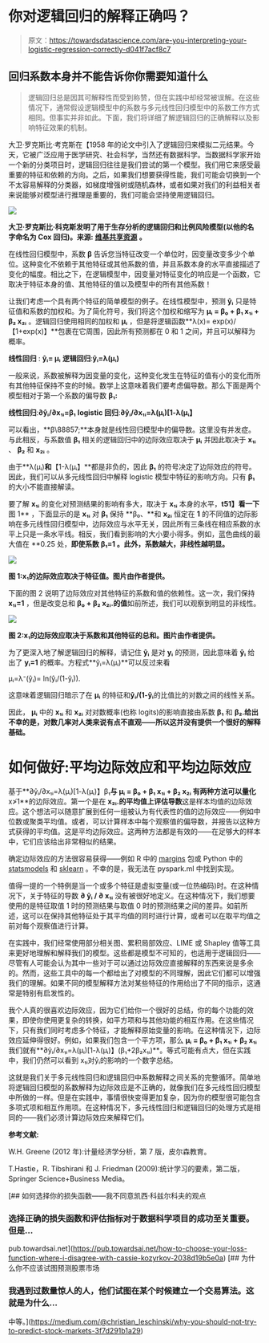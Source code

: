 # 你对逻辑回归的解释正确吗？

> 原文：<https://towardsdatascience.com/are-you-interpreting-your-logistic-regression-correctly-d041f7acf8c7>

## 回归系数本身并不能告诉你你需要知道什么

> 逻辑回归总是因其可解释性而受到称赞，但在实践中却经常被误解。在这些情况下，通常假设逻辑模型中的系数与多元线性回归模型中的系数工作方式相同。但事实并非如此。下面，我们将详细了解逻辑回归的正确解释以及影响特征效果的机制。

大卫·罗克斯比·考克斯在【1958 年的论文中引入了逻辑回归来模拟二元结果。今天，它被广泛应用于医学研究、社会科学，当然还有数据科学。当数据科学家开始一个新的分类项目时，逻辑回归往往是我们尝试的第一个模型。我们用它来感受最重要的特征和依赖的方向。之后，如果我们想要获得性能，我们可能会切换到一个不太容易解释的分类器，如梯度增强树或随机森林，或者如果对我们的利益相关者来说能够对模型进行推理是重要的，我们可能会坚持使用逻辑回归。

![](img/e79af5da56e803a06da50c6e2af2ae1e.png)

**大卫·罗克斯比·科克斯发明了用于生存分析的逻辑回归和比例风险模型(以他的名字命名为 Cox 回归)。来源:** [**维基共享资源**](https://commons.wikimedia.org/wiki/File:Nci-vol-8182-300_david_cox.jpg) **。**

在线性回归模型中，系数 **β** 告诉您当特征改变一个单位时，因变量改变多少个单位。这种变化不依赖于其他特征或其他系数的值，并且系数本身的水平直接描述了变化的幅度。相比之下，在逻辑模型中，因变量对特征变化的响应是一个函数，它取决于特征本身的值、其他特征的值以及模型中的所有其他系数！

让我们考虑一个具有两个特征的简单模型的例子。在线性模型中，预测 **ŷᵢ** 只是特征值和系数的加权和。为了简化符号，我们将这个加权和缩写为 **μᵢ = β₀ + β₁ x₁ᵢ + β₂ x₂ᵢ** 。逻辑回归使用相同的加权和 **μᵢ** ，但是将逻辑函数**λ(x)= exp(x)/【1+exp(x)】**包裹在它周围，因此所有预测都在 0 和 1 之间，并且可以解释为概率。

**线性回归** : **ŷᵢ= μᵢ**
**逻辑回归**:**ŷᵢ=λ(μᵢ)**

一般来说，系数被解释为因变量的变化，这种变化发生在特征的值有小的变化而所有其他特征保持不变的时候。数学上这意味着我们要考虑偏导数。那么下面是两个模型相对于第一个系数的偏导数 **β₁:**

**线性回归**:**∂ŷᵢ/∂x₁ᵢ=β₁**
**logistic 回归**:**∂ŷᵢ/∂x₁ᵢ=λ(μᵢ)[1-λ(μᵢ】**

可以看出，**β\88857;**本身就是线性回归模型中的偏导数。这里没有并发症。与此相反，与系数值 **β₁** 相关的逻辑回归中的边际效应取决于 **μᵢ** 并因此取决于 **x₁ᵢ** 、 **β₂** 和 **x₂ᵢ** 。

由于**λ(μᵢ)**和**【1-λ(μᵢ】**都是非负的，因此 **β₁** 的符号决定了边际效应的符号。因此，我们可以从多元线性回归中解释 logistic 模型中特征的影响方向。只有 **β₁** 的大小不能直接解读。

要了解 **x₁ᵢ** 的变化对预测结果的影响有多大，取决于 **x₁ᵢ** 本身的水平，**t51】看一下**图 1** ，下面显示的是 **x₁ᵢ** 对 **β₁** 保持 **β₀、**和 **x₂ᵢ** 恒定在 **1** 的不同值的边际影响在多元线性回归模型中，边际效应与水平无关，因此所有三条线在相应系数的水平上只是一条水平线。相反，我们看到影响的大小要小得多。例如，蓝色曲线的最大值在 **0.25 处，**即使系数 **β₁=1** 。此外，系数越大，非线性越明显。**

![](img/a7c535344d1ec757daf8a4d06ec978d5.png)

**图 1:x₁的边际效应取决于特征值。图片由作者提供。**

下面的图 2 说明了边际效应对其他特征的系数和值的依赖性。这一次，我们保持 **x₁ᵢ=1** ，但是改变总和 **β₀ + β₂ x₂ᵢ.的值**如前所述，我们可以观察到明显的非线性。

![](img/9cba55e2c4afc57750c1aeb1607873b0.png)

**图 2:x₁的边际效应取决于系数和其他特征的总和。图片由作者提供。**

为了更深入地了解逻辑回归的解释，请记住 **ŷᵢ** 是对 **yᵢ** 的预测，因此意味着 **ŷᵢ** 给出了 **yᵢ=1** 的概率。方程式**ŷᵢ=λ(μᵢ)**可以反过来看

μᵢ=λ⁻(ŷᵢ)= ln(ŷᵢ/(1-ŷᵢ)).

这意味着逻辑回归暗示了在 **μᵢ** 的特征和**ŷᵢ/(1-ŷᵢ**的比值比的对数之间的线性关系。

因此， **μᵢ** 中的 **x₁ᵢ** 和 **x₂ᵢ** 对对数概率(也称 logits)的影响直接由系数 **β₁** 和 **β₂.给出不幸的是，对数几率对人类来说有点不直观——所以这并没有提供一个很好的解释基础。**

# 如何做好:平均边际效应和平均边际效应

基于**∂ŷᵢ/∂x₁ᵢ=λ(μᵢ)[1-λ(μᵢ)】β₁**与 **μᵢ = β₀ + β₁ x₁ᵢ + β₂ x₂ᵢ** 有两种方法可以量化**x≯1**的边际效应。第一个是在 **x₂ᵢ.的平均值上评估导数**这是样本均值的边际效应。这个想法可以随意扩展到任何一组被认为有代表性的值的边际效应——例如中位数或聚类平均值。或者，可以计算样本中每个观察值的偏导数，并报告以这种方式获得的平均值。这是平均边际效应。这两种方法都是有效的——在足够大的样本中，它们应该给出非常相似的结果。

确定边际效应的方法很容易获得——例如 R 中的 [margins](https://cran.r-project.org/web/packages/margins/vignettes/Introduction.html) 包或 Python 中的 [statsmodels](https://www.statsmodels.org/devel/generated/statsmodels.discrete.discrete_model.LogitResults.get_margeff.html) 和 [sklearn](https://scikit-learn.org/stable/modules/generated/sklearn.inspection.partial_dependence.html#sklearn.inspection.partial_dependence) 。不幸的是，我无法在 pyspark.ml 中找到实现。

值得一提的一个特例是当一个或多个特征是虚拟变量(或一位热编码)时。在这种情况下，关于特征的导数 **∂ ŷᵢ / ∂ x₁ᵢ** 没有被很好地定义。在这种情况下，我们想要使用的是特征取值 1 时的预测结果与取值 0 时的预测结果之间的差异。如前所述，这可以在保持其他特征处于其平均值的同时进行计算，或者可以在取平均值之前对每个观察值进行计算。

在实践中，我们经常使用部分相关图、累积局部效应、LIME 或 Shapley 值等工具来更好地理解和解释我们的模型。这些都是模型不可知的，也适用于逻辑回归——尽管有人可能会认为其中一些对于可以通过边际效应直接解释的东西来说是多余的。然而，这些工具中的每一个都给出了对模型的不同理解，因此它们都可以增强我们的理解。如果不同的模型解释方法对某些特征的作用给出了不同的指示，这通常是特别有启发性的。

我个人真的很喜欢边际效应，因为它们给你一个很好的总结，你的每个功能的效果，即使你使用更复杂的转换，如平方项和与其他功能的相互作用。在这些情况下，只有我们同时考虑多个特征，才能解释原始变量的影响。在这种情况下，边际效应延伸得很好。例如，如果我们包含一个平方项，那么 **μᵢ = β₀ + β₁ x₁ᵢ + β₂ x₁ᵢ** 我们就有**∂ŷᵢ/∂x₁ᵢ=λ(μᵢ)[1-λ(μᵢ)】(β₁+2β₂x₁ᵢ)**。等式可能有点大，但在实践中，我们仍然可以看到 x₁ᵢ对ŷᵢ的影响的一个数字总结。

这就是我们关于多元线性回归和逻辑回归中系数解释之间关系的完整循环。简单地将逻辑回归模型的系数解释为边际效应是不正确的，就像我们在多元线性回归模型中所做的一样。但是在实践中，事情很快变得更加复杂，因为你的模型很可能包含多项式项和相互作用项。在这种情况下，多元线性回归和逻辑回归的处理方式是相同的——我们必须计算边际效应来解释它们。

**参考文献:**

W.H. Greene (2012 年):计量经济学分析，第 7 版，皮尔森教育。

T.Hastie，R. Tibshirani 和 J. Friedman (2009):统计学习的要素，第二版，Springer Science+Business Media。

[](https://pub.towardsai.net/how-to-choose-your-loss-function-where-i-disagree-with-cassie-kozyrkov-2038d19b5e0a) [## 如何选择你的损失函数——我不同意凯西·科兹尔科夫的观点

### 选择正确的损失函数和评估指标对于数据科学项目的成功至关重要。但是…

pub.towardsai.net](https://pub.towardsai.net/how-to-choose-your-loss-function-where-i-disagree-with-cassie-kozyrkov-2038d19b5e0a) [](https://medium.com/@christian_leschinski/why-you-should-not-try-to-predict-stock-markets-3f7d291b1a29) [## 为什么你不应该试图预测股票市场

### 我遇到过数量惊人的人，他们试图在某个时候建立一个交易算法。这就是为什么…

中等。](https://medium.com/@christian_leschinski/why-you-should-not-try-to-predict-stock-markets-3f7d291b1a29)